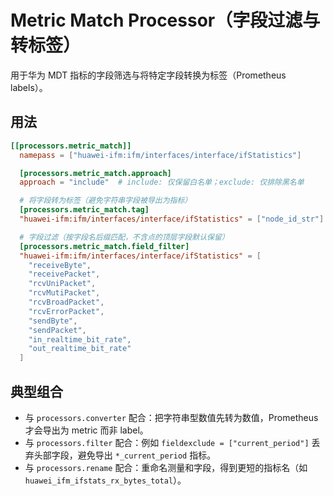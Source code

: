 # Metric Match Processor（字段过滤与转标签）

用于华为 MDT 指标的字段筛选与将特定字段转换为标签（Prometheus labels）。

## 用法

```toml
[[processors.metric_match]]
  namepass = ["huawei-ifm:ifm/interfaces/interface/ifStatistics"]

  [processors.metric_match.approach]
  approach = "include"  # include: 仅保留白名单；exclude: 仅排除黑名单

  # 将字段转为标签（避免字符串字段被导出为指标）
  [processors.metric_match.tag]
  "huawei-ifm:ifm/interfaces/interface/ifStatistics" = ["node_id_str"]

  # 字段过滤（按字段名后缀匹配，不含点的顶层字段默认保留）
  [processors.metric_match.field_filter]
  "huawei-ifm:ifm/interfaces/interface/ifStatistics" = [
    "receiveByte",
    "receivePacket",
    "rcvUniPacket",
    "rcvMutiPacket",
    "rcvBroadPacket",
    "rcvErrorPacket",
    "sendByte",
    "sendPacket",
    "in_realtime_bit_rate",
    "out_realtime_bit_rate"
  ]
```

## 典型组合

- 与 `processors.converter` 配合：把字符串型数值先转为数值，Prometheus 才会导出为 metric 而非 label。
- 与 `processors.filter` 配合：例如 `fieldexclude = ["current_period"]` 丢弃头部字段，避免导出 `*_current_period` 指标。
- 与 `processors.rename` 配合：重命名测量和字段，得到更短的指标名（如 `huawei_ifm_ifstats_rx_bytes_total`）。
